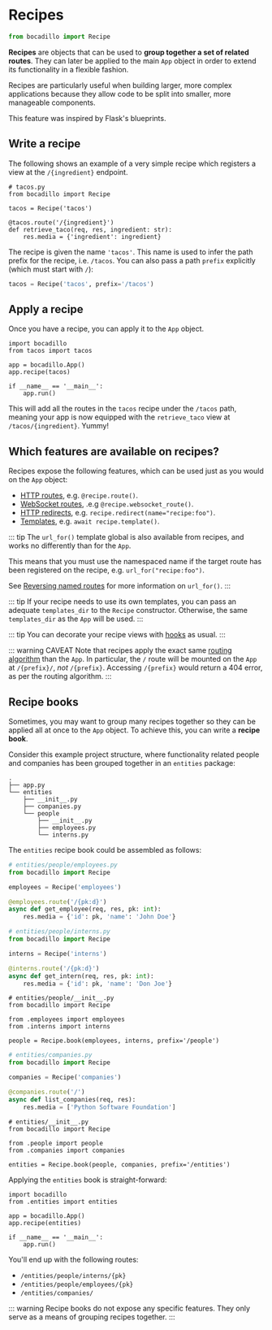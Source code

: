 # Recipes

```python
from bocadillo import Recipe
```

**Recipes** are objects that can be used to **group together a set of related routes**. They can later be applied to the main `App` object in order to extend its functionality in a flexible fashion.

Recipes are particularly useful when building larger, more complex applications because they allow code to be split into smaller, more manageable components.

This feature was inspired by Flask's blueprints.

## Write a recipe

The following shows an example of a very simple recipe which registers a view at the `/{ingredient}` endpoint.

```python{4}
# tacos.py
from bocadillo import Recipe

tacos = Recipe('tacos')

@tacos.route('/{ingredient}')
def retrieve_taco(req, res, ingredient: str):
    res.media = {'ingredient': ingredient}
```

The recipe is given the name `'tacos'`. This name is used to infer the path prefix for the recipe, i.e. `/tacos`. You can also pass a path `prefix` explicitly (which must start with `/`):

```python
tacos = Recipe('tacos', prefix='/tacos')
```

## Apply a recipe

Once you have a recipe, you can apply it to the `App` object.

```python{5}
import bocadillo
from tacos import tacos

app = bocadillo.App()
app.recipe(tacos)

if __name__ == '__main__':
    app.run()
```

This will add all the routes in the `tacos` recipe under the `/tacos` path, meaning your app is now equipped with the `retrieve_taco` view at `/tacos/{ingredient}`. Yummy!

## Which features are available on recipes?

Recipes expose the following features, which can be used just as you would on the `App` object:

- [HTTP routes](../http/routing.md), e.g. `@recipe.route()`.
- [WebSocket routes](../websockets/routing.md), .e.g `@recipe.websocket_route()`.
- [HTTP redirects](../http/redirecting.md), e.g. `recipe.redirect(name="recipe:foo")`.
- [Templates](./templates.md), e.g. `await recipe.template()`.

::: tip
The `url_for()` template global is also available from recipes, and works no differently than for the `App`.

This means that you must use the namespaced name if the target route has been registered on the recipe, e.g. `url_for("recipe:foo")`.

See [Reversing named routes](../http/routing.md#reversing-named-routes) for more information on `url_for()`.
:::

::: tip
If your recipe needs to use its own templates, you can pass an adequate `templates_dir` to the `Recipe` constructor. Otherwise, the same `templates_dir` as the `App` will be used.
:::

::: tip
You can decorate your recipe views with [hooks](../http/hooks.md) as usual.
:::

::: warning CAVEAT
Note that recipes apply the exact same [routing algorithm](../http/routing.md#how-are-requests-processed) than the `App`. In particular, the `/` route will be mounted on the `App` at `/{prefix}/`, _not_ `/{prefix}`. Accessing `/{prefix}` would return a 404 error, as per the routing algorithm.
:::

## Recipe books

Sometimes, you may want to group many recipes together so they can be applied all at once to the `App` object. To achieve this, you can write a **recipe book**.

Consider this example project structure, where functionality related people and companies has been grouped together in an `entities` package:

```
.
├── app.py
└── entities
    ├── __init__.py
    ├── companies.py
    └── people
        ├── __init__.py
        ├── employees.py
        └── interns.py
```

The `entities` recipe book could be assembled as follows:

```python
# entities/people/employees.py
from bocadillo import Recipe

employees = Recipe('employees')

@employees.route('/{pk:d}')
async def get_employee(req, res, pk: int):
    res.media = {'id': pk, 'name': 'John Doe'}
```

```python
# entities/people/interns.py
from bocadillo import Recipe

interns = Recipe('interns')

@interns.route('/{pk:d}')
async def get_intern(req, res, pk: int):
    res.media = {'id': pk, 'name': 'Don Joe'}
```

```python{7}
# entities/people/__init__.py
from bocadillo import Recipe

from .employees import employees
from .interns import interns

people = Recipe.book(employees, interns, prefix='/people')
```

```python
# entities/companies.py
from bocadillo import Recipe

companies = Recipe('companies')

@companies.route('/')
async def list_companies(req, res):
    res.media = ['Python Software Foundation']
```

```python{7}
# entities/__init__.py
from bocadillo import Recipe

from .people import people
from .companies import companies

entities = Recipe.book(people, companies, prefix='/entities')
```

Applying the `entities` book is straight-forward:

```python{5}
import bocadillo
from .entities import entities

app = bocadillo.App()
app.recipe(entities)

if __name__ == '__main__':
    app.run()
```

You'll end up with the following routes:

- `/entities/people/interns/{pk}`
- `/entities/people/employees/{pk}`
- `/entities/companies/`

::: warning
Recipe books do not expose any specific features. They only serve as a means of grouping recipes together.
:::
